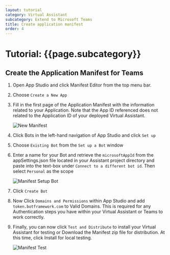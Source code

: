 ```yaml
---
layout: tutorial
category: Virtual Assistant
subcategory: Extend to Microsoft Teams
title: Create application manifest
order: 4
---
```


# Tutorial: {{page.subcategory}}

## Create the Application Manifest for Teams

1. Open App Studio and click Manifest Editor from the top menu bar.
2. Choose `Create a New App`
3. Fill in the first page of the Application Manifest with the information related to your Application. Note that the App ID referenced does not related to the Application ID of your deployed Virtual Assistant.

    ![New Manifest]({{site.baseurl}}/assets/images/teamsnewmanifestpage.png)
4. Click Bots in the left-hand navigation of App Studio and click `Set up`
5. Choose `Existing Bot` from the `Set up a Bot` window
6. Enter a name for your Bot and retrieve the `microsoftAppId` from the appSettings.json file located in your Assistant project directory and paste into the text-box under `Connect to a different bot id`. Then select `Personal` as the scope
   
   ![Manifest Setup Bot]({{site.baseurl}}/assets/images/teamsnewmanifestsetupbot.png)
7. Click `Create Bot`
8. Now Click `Domains and Permissions` within App Studio and add `token.botframework.com` to Valid Domains. This is required for any Authentication steps you have within your Virtual Assistant or Teams to work correctly.
9. Finally, you can now click `Test and Distribute` to install your Virtual Assistant for testing or Download the Manifest zip file for distribution. At this time, click Install for local testing.

   ![Manifest Test]({{site.baseurl}}/assets/images/teamsnewmanifesttest.png)